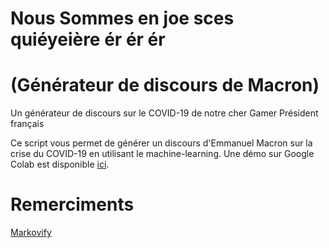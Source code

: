 # Nous Sommes en joe sces quiéyeière ér ér ér
# (Générateur de discours de Macron)
Un générateur de discours sur le COVID-19 de notre cher Gamer Président français

Ce script vous permet de générer un discours d'Emmanuel Macron sur la crise du COVID-19 en utilisant le machine-learning.
Une démo sur Google Colab est disponible [ici](https://colab.research.google.com/drive/1w99rllZmx6xSTnZvGT7K8LGdztO-3_tY?usp=sharing).

# Remerciments
[Markovify](https://github.com/jsvine/markovify)
